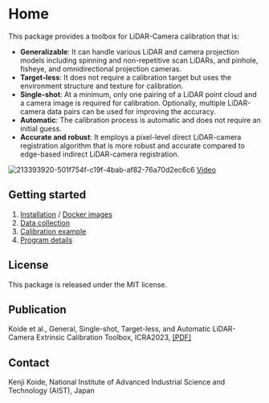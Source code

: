 # Home

This package provides a toolbox for LiDAR-Camera calibration that is: 

- **Generalizable**: It can handle various LiDAR and camera projection models including spinning and non-repetitive scan LiDARs, and pinhole, fisheye, and omnidirectional projection cameras.
- **Target-less**: It does not require a calibration target but uses the environment structure and texture for calibration.
- **Single-shot**: At a minimum, only one pairing of a LiDAR point cloud and a camera image is required for calibration. Optionally, multiple LiDAR-camera data pairs can be used for improving the accuracy.
- **Automatic**: The calibration process is automatic and does not require an initial guess.
- **Accurate and robust**: It employs a pixel-level direct LiDAR-camera registration algorithm that is more robust and accurate compared to edge-based indirect LiDAR-camera registration.

![213393920-501f754f-c19f-4bab-af82-76a70d2ec6c6](https://user-images.githubusercontent.com/31344317/213427328-ddf72a71-9aeb-42e8-86a5-9c2ae19890e3.jpg)
<span style="color: Red;"><i class="fa fa-youtube-play" aria-hidden="true"></i></span> [Video](https://youtu.be/7TM7wGthinc)


## Getting started

1. [Installation](installation.md) / [Docker images](docker.md)
2. [Data collection](collection.md)
3. [Calibration example](example.md)
4. [Program details](programs.md)

## License

This package is released under the MIT license.

## Publication

Koide et al., General, Single-shot, Target-less, and Automatic LiDAR-Camera Extrinsic Calibration Toolbox, ICRA2023, [[PDF]](https://staff.aist.go.jp/k.koide/assets/pdf/icra2023.pdf)

## Contact

Kenji Koide, National Institute of Advanced Industrial Science and Technology (AIST), Japan